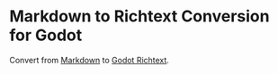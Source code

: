 # Markdown to Richtext Conversion for Godot

Convert from [Markdown](https://commonmark.org/) to [Godot Richtext](https://docs.godotengine.org/en/stable/tutorials/gui/bbcode_in_richtextlabel.html).
